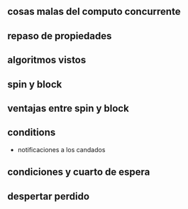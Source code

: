 ## cosas malas del computo concurrente
## repaso de propiedades
## algoritmos vistos
## spin y block
## ventajas entre spin y block
## conditions
- notificaciones a los candados
## condiciones y cuarto de espera
## despertar perdido